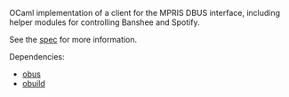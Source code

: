 OCaml implementation of a client for the MPRIS DBUS interface, including
helper modules for controlling Banshee and Spotify.

See the [spec](http://specifications.freedesktop.org/mpris-spec/latest/) for
more information.

Dependencies:

* [obus](https://github.com/diml/obus)
* [obuild](https://github.com/vincenthz/obuild)
